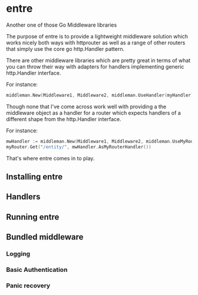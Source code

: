 # entre
Another one of those Go Middleware libraries

The purpose of entre is to provide a lightweight middleware solution which works nicely both ways with
httprouter as well as a range of other routers that simply use the core go http.Handler pattern.

There are other middleware libraries which are pretty great in terms of what you can throw their way with adapters
for handlers implementing generic http.Handler interface.

For instance:
``` go
middleman.New(Middleware1, Middleware2, middleman.UseHandler(myHandler))
```

Though none that I've come across work well with providing a the middleware object as a handler for a router which expects handlers of a different shape from the http.Handler interface.

For instance:
``` go
mwHandler := middleman.New(Middleware1, Middleware2, middleman.UseMyRouterHandler(myHandler))
myRouter.Get("/entity/", mwHandler.AsMyRouterHandler())
```

That's where entre comes in to play.

## Installing entre

## Handlers

## Running entre

## Bundled middleware

### Logging
### Basic Authentication
### Panic recovery
